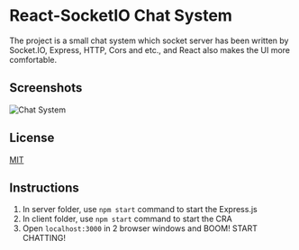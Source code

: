 # React-SocketIO Chat System

The project is a small chat system which socket server has been written by Socket.IO, Express, HTTP, Cors and etc., and React also makes the UI more comfortable.

## Screenshots

![Chat System](https://user-images.githubusercontent.com/8419324/188267274-dc46bd41-5fad-4cfe-9c38-89604d1896e4.jpg)

## License

[MIT](https://choosealicense.com/licenses/mit/)

## Instructions

1. In server folder, use `npm start` command to start the Express.js
2. In client folder, use `npm start` command to start the CRA
3. Open `localhost:3000` in 2 browser windows and BOOM! START CHATTING!
